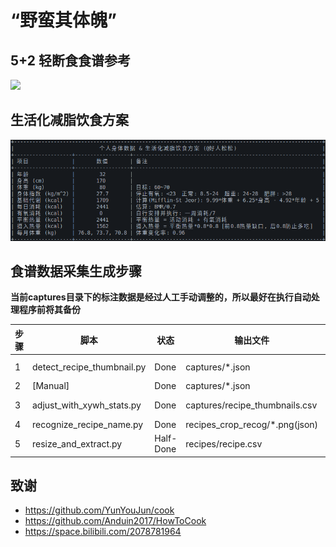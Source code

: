 # “野蛮其体魄”

## 5+2 轻断食食谱参考

![](assets/5+2_diet_reference.jpg)

## 生活化减脂饮食方案

![](assets/life_style_diet_plan.png)

## 食谱数据采集生成步骤

**当前captures目录下的标注数据是经过人工手动调整的，所以最好在执行自动处理程序前将其备份**

| 步骤 | 脚本 | 状态 | 输出文件 | 备注 |
|------|--------|--------|-------|---------|
| 1 | detect_recipe_thumbnail.py | Done | captures/*.json | detect coarse bbox using cv2.findContours |
| 2 | [Manual] | Done | captures/*.json | adjust using labelme |
| 3 | adjust_with_xywh_stats.py | Done | captures/recipe_thumbnails.csv | adjust according to xywh stats |
| 4 | recognize_recipe_name.py | Done | recipes_crop_recog/*.png(json) | using paddleocr |
| 5 | resize_and_extract.py | Half-Done | recipes/recipe.csv | [cook/app/data/recipe.csv](https://github.com/YunYouJun/cook/blob/dev/app/data/recipe.csv?plain=1)


## 致谢

- https://github.com/YunYouJun/cook
- https://github.com/Anduin2017/HowToCook
- https://space.bilibili.com/2078781964
